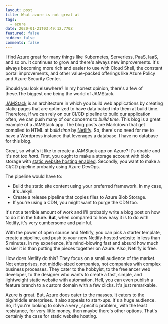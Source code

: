 ```yaml
---
layout: post
title: What azure is not great at
tags:
  - azure
date: 2020-01-21T03:49:12.770Z
featured: false
hidden: false
comments: false
---
```

I find Azure great for many things like Kubernetes, Serverless, PaaS, IaaS, and so on. It continues to grow and there's always new improvements. It's always becoming more rich and easier to use with Cloud Shell, the constant portal improvements, and other value-packed offerings like Azure Policy and Azure Security Center.

<!--more--> 

Should you look elsewhere? In my honest opinion, there's a few of these.The biggest one being the world of JAMStack.

[JAMStack](https://jamstack.org/) is an architecture in which you build web applications by creating static pages that are optimized to have data baked into them at build time. Therefore, if we can rely on our CI/CD pipeline to build our application often, we can push many of our concerns to *build time.* This blog is a great example of a JAMStack app. The blog posts are Markdown that get compiled to HTML at *build time* by [Netlify](https://www.netlify.com/). So, there's no need for me to have a Wordpress instance that leverages a database. I have no database for this blog. 

Great, so what's it like to create a JAMStack app on Azure? It's doable and it's not *too hard*. First, you ought to make a storage account with blob storage with [static website hosting enabled](https://docs.microsoft.com/en-us/azure/storage/blobs/storage-blob-static-website). Secondly, you want to make a CI/CD pipeline probably using Azure DevOps. 

The pipeline would have to:

* Build the static site content using your preferred framework. In my case, it's Jekyll.
* Create a release pipeline that copies files to Azure Blob Storage.
* If you're using a CDN, you might want to purge the CDN too.

It's not a terrible amount of work and I'll probably write a blog post on how to do it in the future. **But**, when compared to how easy it is to do with Netlify, it's very cumbersome and painful. 

With the power of open source and Netlify, you can pick a starter template, create a pipeline, and push to your new Netlify-hosted website in less than 5 minutes. In my experience, it's mind-blowing fast and absurd how much easier it is than putting the pieces together on Azure. Also, Netlify is free.

How does Netlify do this? They focus on a small audience of the market. Not enterprises, not middle-sized companies, not companies with complex business processes. They cater to the hobbyist, to the freelancer web developer, to the designer who wants to create a fast, simple, and lightweight static website with automation. Hell, you can even publish a feature branch to a custom domain with a few clicks. It's just remarkable.

Azure is great. But, Azure does cater to the masses. It caters to the big/middle enterprises. It also appeals to start-ups. It's a huge audience. So, if you're looking to solve a very \_specific problem\_ with the least resistance, for very little money, then maybe there's other options. That's certainly the case for static website hosting.
